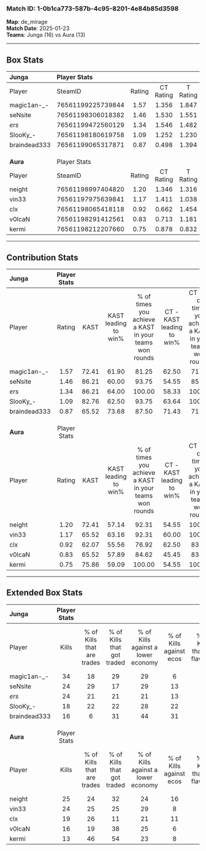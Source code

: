 ### Match ID: 1-0b1ca773-587b-4c95-8201-4e84b85d3598  
**Map**: de_mirage  
**Match Date**: 2025-01-23  
**Teams**: Junga (16) vs Aura (13)  

---  

## Box Stats  

| **Junga**    | Player Stats      |        |           |          |       |       |       |         |        |      |     |
| :- | :- | :-: | :-: | :-: | :-: | :-: | :-: | :-: | :-: | :-: | :-: |
| Player       | SteamID           | Rating | CT Rating | T Rating | KAST  |  ADR  | Kills | Assists | Deaths | K/D  | HS% |
| magic1an-_-  | 76561199225739844 |  1.57  |   1.356   |  1.847   | 72.41 | 103.4 |  34   |    6    |   21   | 1.62 | 61  |
| seNsite      | 76561198306018382 |  1.46  |   1.530   |  1.551   | 86.21 | 94.3  |  24   |   12    |   16   | 1.50 | 41  |
| _ers_        | 76561199472560129 |  1.34  |   1.546   |  1.482   | 86.21 | 86.7  |  24   |    8    |   20   | 1.20 | 62  |
| SlooKy_-     | 76561198180619758 |  1.09  |   1.252   |  1.230   | 82.76 | 66.6  |  18   |    8    |   19   | 0.95 | 50  |
| braindead333 | 76561199065317871 |  0.87  |   0.498   |  1.394   | 65.52 | 67.0  |  16   |    7    |   21   | 0.76 | 68  |
|              |                   |        |           |          |       |       |       |         |        |      |     |
|              |                   |        |           |          |       |       |       |         |        |      |     |
|              |                   |        |           |          |       |       |       |         |        |      |     |
| **Aura**     | Player Stats      |        |           |          |       |       |       |         |        |      |     |
| Player       | SteamID           | Rating | CT Rating | T Rating | KAST  |  ADR  | Kills | Assists | Deaths | K/D  | HS% |
| neight       | 76561198997404820 |  1.20  |   1.346   |  1.316   | 72.41 | 92.0  |  25   |    9    |   25   | 1.00 | 56  |
| vin33        | 76561197975639841 |  1.17  |   1.411   |  1.038   | 65.52 | 97.9  |  24   |    8    |   23   | 1.04 | 16  |
| clx          | 76561198065418118 |  0.92  |   0.662   |  1.454   | 62.07 | 75.2  |  19   |    7    |   23   | 0.83 | 42  |
| v0lcaN       | 76561198291412561 |  0.83  |   0.713   |  1.181   | 65.52 | 61.9  |  16   |    5    |   22   | 0.73 | 62  |
| kermi        | 76561198212207660 |  0.75  |   0.878   |  0.832   | 75.86 | 46.9  |  13   |    6    |   23   | 0.57 | 53  |
---  

## Contribution Stats  

| **Junga**    | Player Stats |       |                      |                                                        |                           |                                                             |                          |                                                            |
| :- | :-: | :-: | :-: | :-: | :-: | :-: | :-: | :-: |
| Player       |    Rating    | KAST  | KAST leading to win% | % of times you achieve a KAST in your teams won rounds | CT - KAST leading to win% | CT - % of times you achieve a KAST in your teams won rounds | T - KAST leading to win% | T - % of times you achieve a KAST in your teams won rounds |
| magic1an-_-  |     1.57     | 72.41 |        61.90         |                         81.25                          |           62.50           |                            71.43                            |          61.54           |                           88.89                            |
| seNsite      |     1.46     | 86.21 |        60.00         |                         93.75                          |           54.55           |                            85.71                            |          64.29           |                           100.00                           |
| _ers_        |     1.34     | 86.21 |        64.00         |                         100.00                         |           58.33           |                           100.00                            |          69.23           |                           100.00                           |
| SlooKy_-     |     1.09     | 82.76 |        62.50         |                         93.75                          |           63.64           |                           100.00                            |          61.54           |                           88.89                            |
| braindead333 |     0.87     | 65.52 |        73.68         |                         87.50                          |           71.43           |                            71.43                            |          75.00           |                           100.00                           |
|              |              |       |                      |                                                        |                           |                                                             |                          |                                                            |
|              |              |       |                      |                                                        |                           |                                                             |                          |                                                            |
|              |              |       |                      |                                                        |                           |                                                             |                          |                                                            |
| **Aura**     | Player Stats |       |                      |                                                        |                           |                                                             |                          |                                                            |
| Player       |    Rating    | KAST  | KAST leading to win% | % of times you achieve a KAST in your teams won rounds | CT - KAST leading to win% | CT - % of times you achieve a KAST in your teams won rounds | T - KAST leading to win% | T - % of times you achieve a KAST in your teams won rounds |
| neight       |     1.20     | 72.41 |        57.14         |                         92.31                          |           54.55           |                           100.00                            |          60.00           |                           85.71                            |
| vin33        |     1.17     | 65.52 |        63.16         |                         92.31                          |           60.00           |                           100.00                            |          66.67           |                           85.71                            |
| clx          |     0.92     | 62.07 |        55.56         |                         76.92                          |           62.50           |                            83.33                            |          50.00           |                           71.43                            |
| v0lcaN       |     0.83     | 65.52 |        57.89         |                         84.62                          |           45.45           |                            83.33                            |          75.00           |                           85.71                            |
| kermi        |     0.75     | 75.86 |        59.09         |                         100.00                         |           54.55           |                           100.00                            |          63.64           |                           100.00                           |
---  

## Extended Box Stats  

| **Junga**    | Player Stats |                            |                            |                                    |                         |                              |                                 |        |                             |                                     |                          |                               |                            |
| :- | :-: | :-: | :-: | :-: | :-: | :-: | :-: | :-: | :-: | :-: | :-: | :-: | :-: |
| Player       |    Kills     | % of Kills that are trades | % of Kills that got traded | % of Kills against a lower economy | % of Kills against ecos | % of Kills that are flawless | % of Kills that are close duels | Deaths | % of Deaths that get traded | % of Deaths against a lower economy | % of Deaths against ecos | % of Deaths that are flawless | % of Deaths that are close |
| magic1an-_-  |      34      |             18             |             29             |                 29                 |            6            |              65              |               12                |   21   |             10              |                 24                  |            10            |              90               |             0              |
| seNsite      |      24      |             29             |             17             |                 29                 |           13            |              67              |               17                |   16   |             31              |                 13                  |            0             |              69               |             6              |
| _ers_        |      24      |             21             |             21             |                 21                 |           13            |              58              |               13                |   20   |             45              |                 25                  |            10            |              60               |             25             |
| SlooKy_-     |      18      |             22             |             22             |                 28                 |           22            |              56              |                6                |   19   |             42              |                 26                  |            5             |              63               |             5              |
| braindead333 |      16      |             6              |             31             |                 44                 |           31            |              56              |                6                |   21   |             24              |                 19                  |            0             |              71               |             5              |
|              |              |                            |                            |                                    |                         |                              |                                 |        |                             |                                     |                          |                               |                            |
|              |              |                            |                            |                                    |                         |                              |                                 |        |                             |                                     |                          |                               |                            |
|              |              |                            |                            |                                    |                         |                              |                                 |        |                             |                                     |                          |                               |                            |
| **Aura**     | Player Stats |                            |                            |                                    |                         |                              |                                 |        |                             |                                     |                          |                               |                            |
| Player       |    Kills     | % of Kills that are trades | % of Kills that got traded | % of Kills against a lower economy | % of Kills against ecos | % of Kills that are flawless | % of Kills that are close duels | Deaths | % of Deaths that get traded | % of Deaths against a lower economy | % of Deaths against ecos | % of Deaths that are flawless | % of Deaths that are close |
| neight       |      25      |             24             |             32             |                 24                 |           16            |              60              |               12                |   25   |             28              |                 16                  |            4             |              64               |             8              |
| vin33        |      24      |             25             |             25             |                 29                 |            8            |              71              |                4                |   23   |             17              |                  9                  |            4             |              52               |             13             |
| clx          |      19      |             26             |             11             |                 21                 |           11            |              84              |                5                |   23   |             26              |                  9                  |            0             |              65               |             4              |
| v0lcaN       |      16      |             19             |             38             |                 25                 |            6            |              63              |               19                |   22   |             27              |                 14                  |            5             |              55               |             23             |
| kermi        |      13      |             46             |             54             |                 23                 |            8            |              85              |                0                |   23   |             22              |                 13                  |            4             |              78               |             9              |
